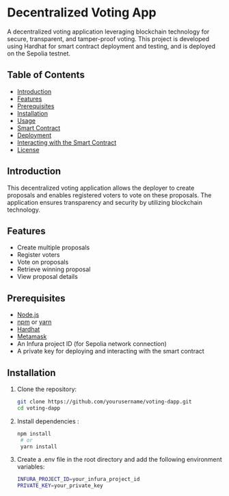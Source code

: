 # Decentralized Voting App

A decentralized voting application leveraging blockchain technology for secure, transparent, and tamper-proof voting. This project is developed using Hardhat for smart contract deployment and testing, and is deployed on the Sepolia testnet.

## Table of Contents

- [Introduction](#introduction)
- [Features](#features)
- [Prerequisites](#prerequisites)
- [Installation](#installation)
- [Usage](#usage)
- [Smart Contract](#smart-contract)
- [Deployment](#deployment)
- [Interacting with the Smart Contract](#interacting-with-the-smart-contract)
- [License](#license)

## Introduction

This decentralized voting application allows the deployer to create proposals and enables registered voters to vote on these proposals. The application ensures transparency and security by utilizing blockchain technology.

## Features

- Create multiple proposals
- Register voters
- Vote on proposals
- Retrieve winning proposal
- View proposal details

## Prerequisites

- [Node.js](https://nodejs.org/)
- [npm](https://www.npmjs.com/) or [yarn](https://yarnpkg.com/)
- [Hardhat](https://hardhat.org/)
- [Metamask](https://metamask.io/)
- An Infura project ID (for Sepolia network connection)
- A private key for deploying and interacting with the smart contract

## Installation

1. Clone the repository:

   ```bash
   git clone https://github.com/yourusername/voting-dapp.git
   cd voting-dapp

   ```

2. Install dependencies :

   ```bash
   npm install
    # or
    yarn install

   ```

3. Create a .env file in the root directory and add the following environment variables:

   ```bash
   INFURA_PROJECT_ID=your_infura_project_id
   PRIVATE_KEY=your_private_key


   ```
